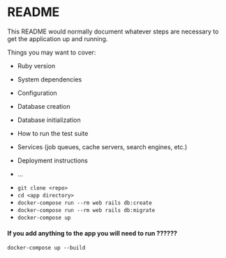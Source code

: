 # README

This README would normally document whatever steps are necessary to get the
application up and running.

Things you may want to cover:

* Ruby version

* System dependencies

* Configuration

* Database creation

* Database initialization

* How to run the test suite

* Services (job queues, cache servers, search engines, etc.)

* Deployment instructions

* ...

- ```git clone <repo>```
- ```cd <app directory>```
- ```docker-compose run --rm web rails db:create```
- ```docker-compose run --rm web rails db:migrate```
- ```docker-compose up```

#### If you add anything to the app you will need to run ??????
```
docker-compose up --build
```
